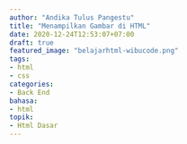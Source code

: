 ```yaml
---
author: "Andika Tulus Pangestu"
title: "Menampilkan Gambar di HTML"
date: 2020-12-24T12:53:07+07:00
draft: true
featured_image: "belajarhtml-wibucode.png"
tags: 
- html
- css
categories:
- Back End
bahasa:
- html
topik:
- Html Dasar
---
```


